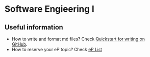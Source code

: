 # Software Engieering I
## Useful information
- How to write and format md files? Check [Quickstart for writing on GitHub](https://docs.github.com/en/get-started/writing-on-github/getting-started-with-writing-and-formatting-on-github/quickstart-for-writing-on-github).
- How to reserve your eP topic? Check [eP List](eP.md)
